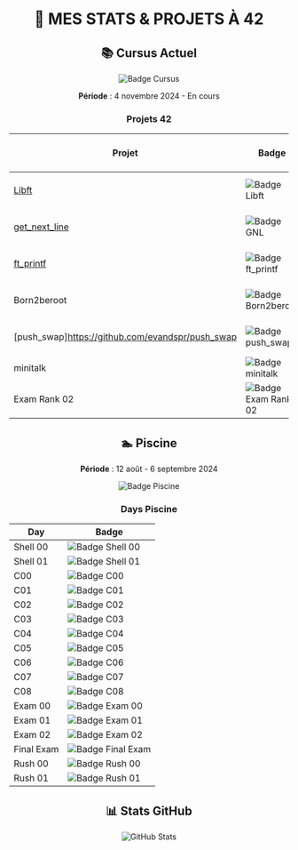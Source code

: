 <div align="center">
  
# **🚀 MES STATS & PROJETS À 42**

## 📚 Cursus Actuel 
![Badge Cursus](https://badge.nimon.fr/api/v2/cm94p1kgs7637401mzsavc6dnf/stats?cursusId=21&coalitionId=45)

**Période** : 4 novembre 2024 - En cours  
### Projets 42
| Projet        | Badge                          | Date de rendu  |
|---------------|--------------------------------|----------------|
| [Libft](https://github.com/evandspr/libft) | ![Badge Libft](https://badge.nimon.fr/api/v2/cm94p1kgs7637401mzsavc6dnf/project/4018303) | 04-12-2024     |
| [get_next_line](https://github.com/evandspr/get_next_line) | ![Badge GNL](https://badge.nimon.fr/api/v2/cm94p1kgs7637401mzsavc6dnf/project/4051563) |  24-01-2025     |
| [ft_printf](https://github.com/evandspr/ft_printf) | ![Badge ft_printf](https://badge.nimon.fr/api/v2/cm94p1kgs7637401mzsavc6dnf/project/4055704) | 10-02-2025     |
| Born2beroot   | ![Badge Born2beroot](https://badge.nimon.fr/api/v2/cm94p1kgs7637401mzsavc6dnf/project/4076249) | 21-02-2025     |
| [push_swap]https://github.com/evandspr/push_swap | ![Badge push_swap](https://badge.nimon.fr/api/v2/cm94p1kgs7637401mzsavc6dnf/project/4165471) |03-04-2025     |
| minitalk      | ![Badge minitalk](https://badge.nimon.fr/api/v2/cm94p1kgs7637401mzsavc6dnf/project/4232959) | En cours    |
| Exam Rank 02  | ![Badge Exam Rank 02](https://badge.nimon.fr/api/v2/cm94p1kgs7637401mzsavc6dnf/project/4165746) | 03-04-2025     |

## 🏊 Piscine
**Période** : 12 août - 6 septembre 2024
   
![Badge Piscine](https://badge.nimon.fr/api/v2/cm94p1kgs7637401mzsavc6dnf/stats?cursusId=9&coalitionId=108)

### Days Piscine
| Day           | Badge                          |
|---------------|--------------------------------|
| Shell 00      | ![Badge Shell 00](https://badge.nimon.fr/api/v2/cm94p1kgs7637401mzsavc6dnf/project/3839051) |
| Shell 01      | ![Badge Shell 01](https://badge.nimon.fr/api/v2/cm94p1kgs7637401mzsavc6dnf/project/3842447) |
| C00           | ![Badge C00](https://badge.nimon.fr/api/v2/cm94p1kgs7637401mzsavc6dnf/project/3846849) |
| C01           | ![Badge C01](https://badge.nimon.fr/api/v2/cm94p1kgs7637401mzsavc6dnf/project/3856831) |
| C02           | ![Badge C02](https://badge.nimon.fr/api/v2/cm94p1kgs7637401mzsavc6dnf/project/3861959) |
| C03           | ![Badge C03](https://badge.nimon.fr/api/v2/cm94p1kgs7637401mzsavc6dnf/project/3861960) |
| C04           | ![Badge C04](https://badge.nimon.fr/api/v2/cm94p1kgs7637401mzsavc6dnf/project/3871188) |
| C05           | ![Badge C05](https://badge.nimon.fr/api/v2/cm94p1kgs7637401mzsavc6dnf/project/3872788) |
| C06           | ![Badge C06](https://badge.nimon.fr/api/v2/cm94p1kgs7637401mzsavc6dnf/project/3872789) |
| C07           | ![Badge C07](https://badge.nimon.fr/api/v2/cm94p1kgs7637401mzsavc6dnf/project/3882257) |
| C08           | ![Badge C08](https://badge.nimon.fr/api/v2/cm94p1kgs7637401mzsavc6dnf/project/3883194) |
| Exam 00       | ![Badge Exam 00](https://badge.nimon.fr/api/v2/cm94p1kgs7637401mzsavc6dnf/project/3844339) |
| Exam 01       | ![Badge Exam 01](https://badge.nimon.fr/api/v2/cm94p1kgs7637401mzsavc6dnf/project/3863486) |
| Exam 02       | ![Badge Exam 02](https://badge.nimon.fr/api/v2/cm94p1kgs7637401mzsavc6dnf/project/3878478) |
| Final Exam    | ![Badge Final Exam](https://badge.nimon.fr/api/v2/cm94p1kgs7637401mzsavc6dnf/project/3896037) |
| Rush 00       | ![Badge Rush 00](https://badge.nimon.fr/api/v2/cm94p1kgs7637401mzsavc6dnf/project/3854652) |
| Rush 01       | ![Badge Rush 01](https://badge.nimon.fr/api/v2/cm94p1kgs7637401mzsavc6dnf/project/3865823) |

## 📊 Stats GitHub
![GitHub Stats](https://github-readme-stats.vercel.app/api?username=evandspr&show_icons=true&theme=dark)
